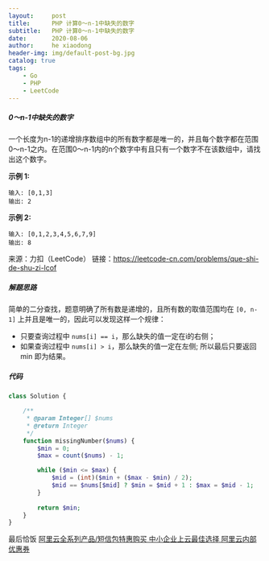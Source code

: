 ```yaml
---
layout:     post
title:      PHP 计算0～n-1中缺失的数字
subtitle:   PHP 计算0～n-1中缺失的数字
date:       2020-08-06
author:     he xiaodong
header-img: img/default-post-bg.jpg
catalog: true
tags:
    - Go
    - PHP
    - LeetCode
---
```



##### 0～n-1中缺失的数字
一个长度为n-1的递增排序数组中的所有数字都是唯一的，并且每个数字都在范围0～n-1之内。在范围0～n-1内的n个数字中有且只有一个数字不在该数组中，请找出这个数字。


**示例 1:**
```
输入: [0,1,3]
输出: 2
```

**示例 2:**
```
输入: [0,1,2,3,4,5,6,7,9]
输出: 8
```

来源：力扣（LeetCode）
链接：https://leetcode-cn.com/problems/que-shi-de-shu-zi-lcof

##### 解题思路
简单的二分查找，题意明确了所有数是递增的，且所有数的取值范围均在 `[0, n-1]` 上并且是唯一的，因此可以发现这样一个规律： 
- 只要查询过程中 `nums[i] == i`，那么缺失的值一定在i的右侧； 
- 如果查询过程中 `nums[i] > i`，那么缺失的值一定在左侧; 所以最后只要返回 min 即为结果。

##### 代码
```php
class Solution {

    /**
     * @param Integer[] $nums
     * @return Integer
     */
    function missingNumber($nums) {
        $min = 0;
        $max = count($nums) - 1;

        while ($min <= $max) {
            $mid = (int)($min + ($max - $min) / 2);
            $mid == $nums[$mid] ? $min = $mid + 1 : $max = $mid - 1;
        }
        
        return $min;
    }
}
```


最后恰饭 [阿里云全系列产品/短信包特惠购买 中小企业上云最佳选择 阿里云内部优惠券](https://www.aliyun.com/minisite/goods?userCode=0amqgcs9)